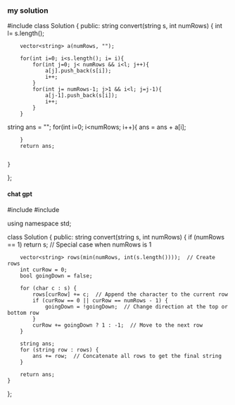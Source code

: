 ### my solution

#include<string>
class Solution {
public:
    string convert(string s, int numRows) {
        int l= s.length();

        vector<string> a(numRows, "");

        for(int i=0; i<s.length(); i= i){
            for(int j=0; j< numRows && i<l; j++){
                a[j].push_back(s[i]);
                i++;
            }
            for(int j= numRows-1; j>1 && i<l; j=j-1){
                a[j-1].push_back(s[i]);
                i++;
            }
        }
string ans = "";
        for(int i=0; i<numRows; i++){
            ans = ans + a[i];

        }
        return ans;

        
    }
};


#### chat gpt
#include <string>
#include <vector>

using namespace std;

class Solution {
public:
    string convert(string s, int numRows) {
        if (numRows == 1) return s;  // Special case when numRows is 1

        vector<string> rows(min(numRows, int(s.length())));  // Create rows
        int curRow = 0;
        bool goingDown = false;

        for (char c : s) {
            rows[curRow] += c;  // Append the character to the current row
            if (curRow == 0 || curRow == numRows - 1) {
                goingDown = !goingDown;  // Change direction at the top or bottom row
            }
            curRow += goingDown ? 1 : -1;  // Move to the next row
        }

        string ans;
        for (string row : rows) {
            ans += row;  // Concatenate all rows to get the final string
        }

        return ans;
    }
};
